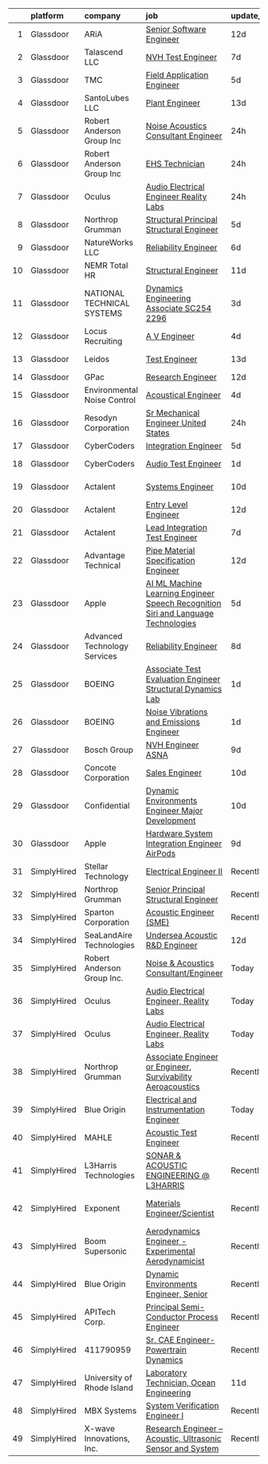 

|    | platform    | company                      | job                                                                                                                                                                                                                                                                                                                                                                                                                                                                                                                                                                                                                                                                                                                                                                                                                                                                                                                                                                                                                                                                                                                                                                                                                                                                                                                                                                                                                                                                                        | update_time   | location                   |
|---:|:------------|:-----------------------------|:-------------------------------------------------------------------------------------------------------------------------------------------------------------------------------------------------------------------------------------------------------------------------------------------------------------------------------------------------------------------------------------------------------------------------------------------------------------------------------------------------------------------------------------------------------------------------------------------------------------------------------------------------------------------------------------------------------------------------------------------------------------------------------------------------------------------------------------------------------------------------------------------------------------------------------------------------------------------------------------------------------------------------------------------------------------------------------------------------------------------------------------------------------------------------------------------------------------------------------------------------------------------------------------------------------------------------------------------------------------------------------------------------------------------------------------------------------------------------------------------|:--------------|:---------------------------|
|  1 | Glassdoor   | ARiA                         | [Senior Software Engineer](https://www.glassdoor.com/partner/jobListing.htm?pos=105&ao=1110586&s=58&guid=00000182ed9aac15878ea76c7f6d26ae&src=GD_JOB_AD&t=SR&vt=w&ea=1&cs=1_0b42d45e&cb=1661843713370&jobListingId=1008076713969&cpc=151E51E148764572&jrtk=3-0-1gbmplb1oirn7801-1gbmplb27gagr800-a2788589c076f59c--6NYlbfkN0ACu_hgM4mYOpGjE6TXudS1eLEYdlotK5aSiNrSIRlNjkkh_z-L-is4x54yXDm2KRsb-mtVs3lKT5u3SJdqLqnwYoxrpCimy5LFfZyt9ttTGVU61pPJmUA1KW-g9Q9gKF2IYCC3xiHVVy9PrVBjM_QDYyjIcjrjj_Ylt-4VwcdsEXVk_3IGctwleoMyUsUDh3vSd134ALBC8rABKFbLhMHdFJ-geJ6Rkw3Ybblc9RRN_HRyh6B936u2jQeI2oNNnGbisx35Ug3LfzJ6vT5ccGXNenpQWgLpsb0ZzpfMUFv_ddpgnyDCMfrND9VFyZsu3_S3jvR4rTWctCVr1RYIXF74bSLB-8kbo7lhtoXFBUHWyu5EDBsxmby_6iNFTWYyiUmIFXmRCHp2ikW5rB1wWuHBTSRgYA18HQOgGHSIpkfhJOgcn5Qg-_cGQG1V0Ub_txfHaXDKl5lTZkYM6H0zWPtmjXKlAg2fA2mp9e-Zpvh6dzegDLlyfboyfrksq7iEIhBYsCqlbv6DwA%3D%3D)                                                                                                                                                                                                                                                                                                                                                                                                                                                                                                                                                                                                            | 12d           | Seattle, WA                |
|  2 | Glassdoor   | Talascend LLC                | [NVH Test Engineer](https://www.glassdoor.com/partner/jobListing.htm?pos=122&ao=1110586&s=58&guid=00000182ed9aac15878ea76c7f6d26ae&src=GD_JOB_AD&t=SR&vt=w&cs=1_95bda344&cb=1661843713373&jobListingId=1008086252918&cpc=BAEB662971763A76&jrtk=3-0-1gbmplb1oirn7801-1gbmplb27gagr800-25c6cc6788ccf4a9--6NYlbfkN0A-3IYaeEhfDCYezwuNiSoEZhCKQ47a3B5wpd5gd9dwuflAjOs3iev0mYUVRxAkCL1LTyHsHnNah0wD69jR1CLf8s0XxDadvNWETWB5Y1rT4kuF7xFsggBU1Jx1AAPg9uTk5avB5C6lUPGulwfWu3MeB53G2MrCdPtbcmTqOFbsRbk82pun0d7MpK0AMSMp2IWIm3h-lj26N0JLHTKLdJky2MBttm0AmDVKcJBzcDpg7Lqdk8c_2hd2SHhun2_eYDIuK73zmuo7f9W6ZtnKzgDivRvjHFrQV3adHmE5ydk78JKsWBhyep863doFY42RQ_GlXvNPmzhkbqC9VDQ6JpPfNRpOETKIHcuRc54Rf0szZL_0BQx4IzzTqjD5bXYyJ-CF-BvVGNGdSPXqyO8IgkMJIt6sZbHyg2cWClfrHnY1VgpyK-OcggcfF-FkWTO73VOY2f4J65MkHHVpTA0QaS2BNxsg88psvmuPhxkOcUu7AnUqtmK0ZSwKpso5s8vWuYp778uaVi53Vj1GFBZuf-K0N6P7P4a4wWTU6zc5YLW6UsiWvSwr44Fm--XhNcPULfTpxaLRndatkJIMGCgivZozDph3zYMvAu0U4_TRjMnbq95W97U5-M6P)                                                                                                                                                                                                                                                                                                                                                                                                                                                                                                                    | 7d            | Auburn Hills, MI           |
|  3 | Glassdoor   | TMC                          | [Field Application Engineer](https://www.glassdoor.com/partner/jobListing.htm?pos=104&ao=1110586&s=58&guid=00000182ed9aac15878ea76c7f6d26ae&src=GD_JOB_AD&t=SR&vt=w&ea=1&cs=1_f842a0c6&cb=1661843713370&jobListingId=1008090968465&cpc=A47415DDCBEBC78E&jrtk=3-0-1gbmplb1oirn7801-1gbmplb27gagr800-324c106daf5c85d4--6NYlbfkN0BSg5mb03c8hiZQs97mlf2CN08O_p8HeBaC0cA3dzaRv_u35Uh30KcB9I8jAn19H-NqvtUZ00OHK7yLE29-DHY-5wJLL0GExnHA512mGlQADINa8zfPCEa3QaIsNHyl1QwnDqAb-RPFPyryzaz76BXXaQZNtg8bLgTbgXFhRDXkjeft-7y60RQ8EBlWo5eYPJ138XjMjrLt5Ls_q65OtJ80zvzJ_IbipvUe4GCgFryWHL7wstHAD42HckFPgecXhxQTviCC_voJMLGZA8bqYF1bIGqo-yYP_ULsRCFTSc4xrENEe0tlH7EYmR160kyGOFN3ivBgjT2DOJCZ9C8MEudG1Y3JKMf47LUkKZwqzD6Q8dS0fcngL0CnQpJNTzj5Kv53FAM1njFAkv6PNH4Kdi-LmOGAvOcBis97qquOQdWTD6xIAHu2fje-1UooZa92SMKKZL2THGoS88fD00pFNSAOC75DZc0dN7ZmuUB7jsOWMkW1ywGqVQRFI2VZyyyRVgy9PNcuX9rQOw%3D%3D)                                                                                                                                                                                                                                                                                                                                                                                                                                                                                                                                                                                                          | 5d            | Peabody, MA                |
|  4 | Glassdoor   | SantoLubes LLC               | [Plant Engineer](https://www.glassdoor.com/partner/jobListing.htm?pos=102&ao=1110586&s=58&guid=00000182ed9aac15878ea76c7f6d26ae&src=GD_JOB_AD&t=SR&vt=w&ea=1&cs=1_4ac2cc9c&cb=1661843713370&jobListingId=1008074411939&cpc=0A5953EA3E9CE03C&jrtk=3-0-1gbmplb1oirn7801-1gbmplb27gagr800-e17395721a3043bd--6NYlbfkN0Dx3r3E47sSe5bB3PIy1uzBZvlB7xy2NhfhZMlxQTsxrB8uLyVvmRNwSvsXt5nAuanwBCjLH0QsCmPBXJHEU0RNKVjrVkgpgcNJ8wjBYTMDwC8r5HaKITeK9MMd14YsEJEI21DS5bTFdnJBppeukTjpmvYUJXjKaLSZgyOJl9OpA_mmAg7pXTG9lA2N5xuWq9trNYW958C0My8dxHlb3_l-uraOrir0N_vyl1s7_uuWs0k1Mk80uHJrXSdTi-WzHMpG4Wm1F-DvJQt7AbNcs38NS1TTB3lJPvjLLCVoxROSzuhFavIft1jrjNJ3SEjmNlC082dO_C0v2JQs3wyL0xtMN1bd7tg9Wp06V0twPBTs7GL5hSqG9WuZ8N5BMAfDmscnnrfbZyPixpDc6UtjtrnTt14XGLZW1WfLFIMgvet2o58i3o_Kw_OjeowY9aU1x1kIBzvoAz7EcONcSLHvZLIbayWGOsx0KoEges6vM-zvRn-6TRr72JIUHXMUihHGIa0%3D)                                                                                                                                                                                                                                                                                                                                                                                                                                                                                                                                                                                                                                    | 13d           | Spartanburg, SC            |
|  5 | Glassdoor   | Robert Anderson Group Inc    | [Noise   Acoustics Consultant Engineer](https://www.glassdoor.com/partner/jobListing.htm?pos=101&ao=1110586&s=58&guid=00000182ed9aac15878ea76c7f6d26ae&src=GD_JOB_AD&t=SR&vt=w&ea=1&cs=1_d207733f&cb=1661843713370&jobListingId=1008101224621&cpc=371FCF793815846A&jrtk=3-0-1gbmplb1oirn7801-1gbmplb27gagr800-ac11c0a6b1039bae--6NYlbfkN0A_PVVaIq5ZBfk2OVsW5d5Ij-TN7VMz6GqZd4dEnJlZLzBz5Z0KE_3MGK20YDRG_5fmy81rMtMIYaA3IRDvBOngCm5i4F-ztfhj-8b7Qu1kXMZ96LWkULv_iHI4ra_8xmNUcjoLds0EPwhqIyni1yQjhmXM7rgMi1bOqsuCNjj70uuRSRbEUiRceg2eXVPBDojZvhya32a9QsYHBnikHrdr4c4XwAV9DjdGoJBq2ZwO5Y3cnt4GFiTqpqbyw7WROIVp3DRLxwXNTOci1kYXJL1V3LrRo40Mayqav7SmFqIhlJAa78p543p_Q9Dn9iLiy1gphsq7uEJHLzrvXaLsBKS5LrX3c3bVWy-mHwUHlEFhghCtq6_Lr9T6D1HZ3pyEUKxVMA139LrUMO01ttCFYMJMUgCB9LXcyWDAujCCvnDErMiG37XXHBqIZszSsvigIsUv7JVTyVwXqHdf2UmFBFyO50XQvOOZGrxQ-n2Dd5AlbmrbWbi6mWhwwbKl07_Qjz7M-wel2HuIXK1X4Jnxvz4D)                                                                                                                                                                                                                                                                                                                                                                                                                                                                                                                                                                                           | 24h           | Dearborn, MI               |
|  6 | Glassdoor   | Robert Anderson Group Inc    | [EHS Technician](https://www.glassdoor.com/partner/jobListing.htm?pos=109&ao=1110586&s=58&guid=00000182ed9aac15878ea76c7f6d26ae&src=GD_JOB_AD&t=SR&vt=w&ea=1&cs=1_a32e8a2d&cb=1661843713371&jobListingId=1008101276213&cpc=8F7BC0C6B9F707AE&jrtk=3-0-1gbmplb1oirn7801-1gbmplb27gagr800-958553081e0bfab2--6NYlbfkN0APToHrk7ILONyRglvlT3LJMO76dZGJsKlG8WQjsY8Cq4y0vpoc5mYwwkM-VQ9aZdW4iBNNb-or-WwhG3LBFdLPc0x2WOPWO_IvjvNhBYex9sAwBZh4lC8OTBQTh9A1TuvHfs3n_sy8NJkFSUt4Ouy0vjunD1JmWe7wloVhqO3VabX794a7m4rDIUMDhRrFpTI0YtUpHgmhVcG31Ozh_-J9FC8YATbsh9EsDktjaS0fse3oDT25hYRELWzZAtw4vwqg5R_Yn5To_pRGQ2XVcoJJ8NYnkJ-CEbEOZUkDDdhc7Ezsife_OXSrKpBqOQpRDbQqYmKTyOsphF2BhPVUMtZw0e-IVOLDLac80EZjizPSdtPAPhfqb6BQSGUEprreM-qHQtolK2Ft92xIvxOPZgtjbW2wSSjKVf33t3oGS6lZ4sTcnV2LxZ5L_kac4wbhXnR1nqJ6AxffQH8xcAAGPW-5wE681cxIKBUg0RhTtaIELG-mP5WpqQSfxBBzEIGzLByr10deWorbXw%3D%3D)                                                                                                                                                                                                                                                                                                                                                                                                                                                                                                                                                                                                                      | 24h           | Detroit, MI                |
|  7 | Glassdoor   | Oculus                       | [Audio Electrical Engineer  Reality Labs](https://www.glassdoor.com/partner/jobListing.htm?pos=108&ao=1110586&s=58&guid=00000182ed9aac15878ea76c7f6d26ae&src=GD_JOB_AD&t=SR&vt=w&cs=1_e02ce964&cb=1661843713370&jobListingId=1008102577963&cpc=A65DF3A704A48F9B&jrtk=3-0-1gbmplb1oirn7801-1gbmplb27gagr800-6a6393cabd7f364a--6NYlbfkN0DYl4UJW4r1Vl7FEn6T9F-rD9lpC-0oMJVSiWjK_MGUd8e8cHXcpv6KPyjLHZEfqkWRCwULr6X75nZxBFzAiN4vrWrRxafunDqh1PY5xtMTO1aAWIRJHFiSpUxhhOdUO_LmPDjhUugXQmJ46FLJmJtCJAOCsNoc8Dyk9Fzm3Rt_31iajXXpK32rSUN9iFUQlABkWpA7QCbudHB448pdGmGWpSBK72drTegsrPNiDeClcWlNd4cVltGeJH8JajI4Q0ZUXdg1oid2uguz1xqHzVrzCXMXxWEzsJTo4au6HJ-ObAOZEBn_26CHEkYwOAY7QfG9geDad5jff87QU0l6_AE6lfHRJ_nF6EqOZDx52Z76nzP9WTXuVc3jLJCYjhL4IAPQVw1Jc7bQA-x20Dn9u5l5cvz5IDjHqbUeGW5ksS_ZfHu15Hq5D-SnoCArre-ZeL-B0r7FIXiadWtyZTHsGfAZnsssXK_Vu5KhBx3J-xMEYikUiK0RboJUhe737orwTj54TgRQ58ASsGkGa6kIEObn0xMPBKUiGMv6jJnWVVRHdT5wAUOQVfGdA8o_J1yqf3rDTuf0VptRzaSUoZVvPaWaxbAZyif6fdh0xGvkNpPtOBJqCBwhrQJsFSzTc1UscEFQKVZ6DHYMv-nL6UYXcNCPZY4HvHK_cwUBMFs6-X1aWDCSSOKjaGvYz7botqPqOwm7LsoIQ351diL-Cvtmec4THBHB47DtB4SsbD7_9bRPmLMzFM6YQe4ebExyA5HcZkLRVnNxXGQw7SaLPAUVLe9HWk-lAZ7QshKOODm_tHyLC9jLNGgFBBT0Pm9CH5rJ-5s2905KVkrj2rn7Uh_WB8w14_7kkOV2JvsCjhsyfYY3ZUNdXRr7RCrKIK4Tc8uxu0jquEndo5mIkItB6tz58DnSgmUjeNgVGXl9NWVsVIUNs0GXNGhby3aktrPbdOc759Zb3Fj9mswvKIty4sUvdxgnP9W0eV2JxjUGy0pq406yd_yXZkMfzFFRuAyf4v3y-PRU5p014HioWh3BbX5mkQjCZujaIRYKxwe2wllEdWBPb2sncIHcmiJA8pzcIvLZOvY%3D)                | 24h           | Remote                     |
|  8 | Glassdoor   | Northrop Grumman             | [Structural Principal Structural Engineer](https://www.glassdoor.com/partner/jobListing.htm?pos=116&ao=1110586&s=58&guid=00000182ed9aac15878ea76c7f6d26ae&src=GD_JOB_AD&t=SR&vt=w&cs=1_203cec1e&cb=1661843713372&jobListingId=1008091787491&cpc=3164FDD6030E246B&jrtk=3-0-1gbmplb1oirn7801-1gbmplb27gagr800-669577b6557f8245--6NYlbfkN0DPf8Tf_oakpB62WadId2dzQiWExtALTi0lpCM--zHBL1trAzPQuAwgyDf_-NiZch2iGKCoKzC6-X0YA67zWO1Mewrs_UkZhcHYtCxZD_GR6fYv60TrJHX71J8QvIua9uH5AAmjj6jvaSO5YLwwRbLynjA7VHQtsqkV_fcsZY8zcYUantzMLIRx0VdNMy3bSyT5KQ6dUBmB2v8ejZwffOhV89WFSOlC818Qnxq4S3cCyBcz8XhYTDAsrk6SRvN8_lBqsF9qmkN3x285w_EgvQVJV-1W8TM5erVnl17N7NBt2fGv_XQoEHhXIikwQ4KByeLbSggSL2p4T-aaC8hRrgUOsSKp2--SzeAOtZZktNg0wPtEdf3cuc5nMx__xF9GpdQdU-YkPydu5I71gEo_0Rk6iucLR0J3ZTXguUZSSlXlLE7HbpxDPLodSgp8HDONpWmoT2H9l57oB37qNa-9kfNXDPOhE8KthYl8yArQydvxr3Wy1nJTJLP4oKPg5yZhj6mX_OYO_83lEbcmQTFRbkzMsut3zU93zNcRwLF_WD-dRrWAMsBmZo20TU0pX--gLmrIYsr1nYjZoPTybBNlC_soDMVbJYM5dISWkKYz-k9MnU5goDmU3iwLZVpOGps-CMltxNQGu5q8GfaNidDhJyw9DD1SMdLY48ROw7L7G53idqTk2gGLCeWtlZMT9-cVBaRFoNaXxfp6u1QzYGnB9S7lzCMmmrq6IbeXt_3y8DZJE_TwTs5gis2586z0DcA2R4Xn3t9jHl5UtAOlel_RiF-MM514ruxDOhFw550RXx7WeNue5wI_ae0I2hzqsYHDkfpwic8HdlNyyWled9g-HPCnH_VJ-7iJD4lY8z2oZ22l0JOD8RHIOOOqQTKwB8VdMIk%3D)                                                                                                                                                                                                               | 5d            | Ocean Springs, MS          |
|  9 | Glassdoor   | NatureWorks LLC              | [Reliability Engineer](https://www.glassdoor.com/partner/jobListing.htm?pos=103&ao=1110586&s=58&guid=00000182ed9aac15878ea76c7f6d26ae&src=GD_JOB_AD&t=SR&vt=w&ea=1&cs=1_a76ce7dd&cb=1661843713370&jobListingId=1008088736794&cpc=20E7AD904CED32E8&jrtk=3-0-1gbmplb1oirn7801-1gbmplb27gagr800-298a3e7f671df2f4--6NYlbfkN0A953Z9EfJZc5Z9y7Wb0NkuJO-5BBnqXCJSieP3bN3oT-VJf1oG0BiH6MqVTZPKI7TBiWKthoBckIHfiAtPzVUfsEWDLZpSaXO_BIRUkpS_em0mcNuHFECtOp-wuAaa7HjJLeneXoP5qZPQ0J130dA7i5e6qPN0T-D_2VnCjkIj3laK8pOxAzkFVTwbqKGFBS3glAS6FsuUcaf-24oXwDB14I5kn8IHlNPjLzRLkzozTSsdITX9-cNvCdABPvY_53n27VkkDJ2OINzFlfNzeBL_Vure3330EqNJ93kvvUlGIgqji0LZv1_6ukDMWqjVUABu7iHqHnJkv4SpQ6afyv1vJNrSHdXAfUWn81KX0vIzrBjAp5ewATua_ol_zjuiKQz_eTQ7oYJFuRX5EHtzMW_gSRPtEhED7IoaWGc2TeubpI5GGxjkeTcxgAZ6cAsTsMmMD2nPsYQcZo_vfNDam_ujEvV7zqLiy7xar6uF5Rt5dDjqXtB6TbgbYi6QJz8cXlr1NE8btRs2jQ%3D%3D)                                                                                                                                                                                                                                                                                                                                                                                                                                                                                                                                                                                                                | 6d            | Blair, NE                  |
| 10 | Glassdoor   | NEMR Total HR                | [Structural Engineer](https://www.glassdoor.com/partner/jobListing.htm?pos=123&ao=1110586&s=58&guid=00000182ed9aac15878ea76c7f6d26ae&src=GD_JOB_AD&t=SR&vt=w&ea=1&cs=1_464c7546&cb=1661843713373&jobListingId=1008078789245&cpc=44CD5376B8534B8F&jrtk=3-0-1gbmplb1oirn7801-1gbmplb27gagr800-fae9f28f76e79daf--6NYlbfkN0C-s0Md1pYn8sd6gn1PKW4zB_vLN-pY-uhznifxz0fEZeUG3Kv9a2dq5mXwQb3ySsArqfYwvFEN8fwqNIJRhB4QpaxsbFbImcA9YlVAgD0UZ465QR8N7KjrKy1haqghv0czYIzuXZjrD3ftYO7Maq7rS3_VIBFakolNDxoK0rFsk0MkYeU0PO0wPy9lOWeDcvUY9ULl5wpg188rG2Hva7iBZBSYW4zbRoqIKXWJNt7Rp4EJL5HdWd2zl6AvDo7yKTg_cShMZnTYT1dtSE9kHQrgr53I23zghdsXLamd8ndW_I8lpanIV4FtSQmQvK8ki3nT_iawsrLly2DmJ2DMCtz3ZJvP4UTOZg4g-LvjRDTtBQ1swTVmFxS_lETAFSPmnxACxBxJ4gHzRh0OX0RYaNzFOwtEBghaWNNG2MO5I0Fpzl2fcEdiCj43puXAJX2pm5eIBBlxgkmPoSChSnhSssMiKaBtGaC29rWQu-tuUC3BI1vOWFbm5915XBjjnA2Ygzo%3D)                                                                                                                                                                                                                                                                                                                                                                                                                                                                                                                                                                                                                               | 11d           | Princeton, NJ              |
| 11 | Glassdoor   | NATIONAL TECHNICAL SYSTEMS   | [Dynamics Engineering Associate  SC254 2296 ](https://www.glassdoor.com/partner/jobListing.htm?pos=111&ao=1110586&s=58&guid=00000182ed9aac15878ea76c7f6d26ae&src=GD_JOB_AD&t=SR&vt=w&ea=1&cs=1_2aa22866&cb=1661843713371&jobListingId=1008097669938&cpc=4050D81B60456B41&jrtk=3-0-1gbmplb1oirn7801-1gbmplb27gagr800-ce7b454ad5579a6c--6NYlbfkN0Cv8W4y9tS43_6GSd8hjANyuW1bfdFsC4WOnIer-eaR_Iwhe88eQmRryOdOQ1XDpTQQ-DKrbxDwGrBY6FDCXDyGpyeI5aaimYi3nfVrO4I7WaN6C8AcSPv98ul_0D-DfF2EvuwMzt-YOUhd8bEQjhWOf9OuAmRmkWPSXhX8aPdOi6hXGRDMVez_yvr8J6kqaRj3CvcLaGYCESgHEEgukBDBzaQbqjwz-wqa8DcfDuAmNavOKkcgoBCIVp53ZnR-YRcUqsJO2a7wo2i8vDKhpikn6CZSnG_R_xbn46BsRPH3JeZQAz_MBLjP0oPIwwGWXRIZSCFd5bpdovpmDAcTyJBETifSi8KDlj05D-yk1xe5HhRy8iq0R-T8iZwDP1K-WmRpHxeMVEiD1z2HG4tvxoU-5fJK2GsmU5hIK1GIGqvUoQm9fBfm9o1kW_--yjyXuT5h3VF9wqy3yCg3ffJZzSkylb1jpWF5AWl20dBJtwYbe6ze0qBaLnhmbae4q98-lt5EL3-lPll1hT9goBpTLyRuFSvEEv6VD-2IJ3lz3Q1h_J0W-dq4bQieOeenmURnSucTG1HENWfOsBy-12LwjYxLYX35JMCMj6o%3D)                                                                                                                                                                                                                                                                                                                                                                                                                                                                                                       | 3d            | Santa Clarita, CA          |
| 12 | Glassdoor   | Locus Recruiting             | [A V Engineer](https://www.glassdoor.com/partner/jobListing.htm?pos=106&ao=1110586&s=58&guid=00000182ed9aac15878ea76c7f6d26ae&src=GD_JOB_AD&t=SR&vt=w&ea=1&cs=1_3615fdf1&cb=1661843713371&jobListingId=1008093955917&cpc=71532419B2302243&jrtk=3-0-1gbmplb1oirn7801-1gbmplb27gagr800-ff4ecfd93e5a14ea--6NYlbfkN0CgImhk5fJGw6dJci_vsCP1QG2C4QL_KrKL3l_9WzjIuWgMVKsJbh9UUP2umljik0HMuB9YoHZRaI8v_OQZdTLmh1--6jmxHoWGi3LG8Y4dUcNJgnuYUGjZNLOZZ2oS-5hGw_KADJlZy9l47NswAXmstLYybxP5uT2yrdPYnGDyOhfQ86cqzoAGuXK-NQCqAK5pOUh00PaK8GrX2jUdY5TA3vbvZxxXaoAaL6B-xrjPVuD3JebN6unIzOlpo-ugUBTpn-SaGuDFYHlmHZAToe3QPJH8cPWMFHFLmnhcZLhMa32Dfz_s5FFNI5b9utMvVgiSNwIX6HdP8Se_wbnu74HOdw9B04th9_D3UMrwo6xYKE0hdPIsgC0OkXDYywasdPmVNCT-XfRDwECZpq6j6XoQi_3BjimtXU9C2UDD2S-fmpi5Rmj0P2_210fYYuuWBaHOJLockRGdOskdfWm2IydHhAMwdJP5JKx-tBXTTWm4NlHTBtU5e7MCOK42GrcLtZk%3D)                                                                                                                                                                                                                                                                                                                                                                                                                                                                                                                                                                                                                                      | 4d            | Saint Louis, MO            |
| 13 | Glassdoor   | Leidos                       | [Test Engineer](https://www.glassdoor.com/partner/jobListing.htm?pos=119&ao=1110586&s=58&guid=00000182ed9aac15878ea76c7f6d26ae&src=GD_JOB_AD&t=SR&vt=w&cs=1_140f2c95&cb=1661843713373&jobListingId=1008075064294&cpc=9C2286EA3771AAF6&jrtk=3-0-1gbmplb1oirn7801-1gbmplb27gagr800-defa6162e5392189--6NYlbfkN0CZUO70VSdYKA8PR3jfrSh5ljhqJhfDt0PzQCMubt8cRihWbmqO_-Ccw6DGinMZCyIEpf0Af9XKtrc8bwNYSfOQDD7A5McWUaVZTvTkmcYZbZldozp9mt97pWHg_j0KwJYho9hCM9ZfIz2k41lgq3wQiZbQF48LazWkO1tXhWQdjxMr1-Q6-f7Inkts2ZYqXOkylCzq6Mk5ZdlnCr8FTHR9lM99HYW1UzlpmunTX24jCJC5wyalYsG-zqY1SgrUDiywjsLnaf90eY5yK9QiqooIu-8LjZ0EJZdIrIpBLQNVwbH4px9fn3kBWUthF1sUFL-nOr1qRzN6upmnQFZFforIkhQbYKlnO9ltrskKAKbLV9GYFWTIPVbiNo7AZmwiHbvxGi0M8tOHlIti2dm89eO7zdrEHOCVGXWhIzBcEuXZC-7jzPvJDx_FK6DhqYUHsJtBZNTpqMrFR-aX4wI83jUEsqCi7SuYcrsEZqCcc5WNI1kydM30GTBAi7DC9KzKxdLyUn3mLp9uCVZPmHJoWuk1rD7eWD11B3sMvlIjrk4ibKQPCYT807zAIt6u2Z7nOmeyD87CUVdQ4Ahzd2P_8V4QBrxPn6xBhippiSnbE9Bwlg%3D%3D)                                                                                                                                                                                                                                                                                                                                                                                                                                                                                                                            | 13d           | Lynnwood, WA               |
| 14 | Glassdoor   | GPac                         | [Research Engineer](https://www.glassdoor.com/partner/jobListing.htm?pos=128&ao=1110586&s=58&guid=00000182ed9aac15878ea76c7f6d26ae&src=GD_JOB_AD&t=SR&vt=w&ea=1&cs=1_5bf7000c&cb=1661843713374&jobListingId=1008076331547&cpc=334ABAF5D42DC775&jrtk=3-0-1gbmplb1oirn7801-1gbmplb27gagr800-8a6935da43b5f03e--6NYlbfkN0CSGORWT4aO2sAliZ6jmV_qQD6A5zEpYJIEC_P5-c8k2JSegNDc0Hky6SHAPcMeSc1uI-p4JGKyGDtDHY583NmlHKRxyXvsrFv8AII5WdwkfxNWQP7JHZZhSCFMwCdyvzmnhlAGXnPwGRicpydp9aLnVy3A-EmKJoLteq8M4RONEeTRPuQWpqy_GCPEp8KMN8EIhFc7ymNA4F7kMh5oEiFEqCIyO_H7yFStElbQdlYEpvPQlCn3-xppgiIlNagKk2nCJqWTnX7d_LcvnYi8yeA0uJO8WBKw0o3SeCGOxcSU6MakunAb2AvsAh31yFrdoYdgZD8aIP2BFuZShRwfpmL65cEByFy-tqEfuhdJteT-eniOwFvqajWarXfnwwpwRU7r7nr0ySc9SK4TlLARe3qk5cYK-_iETfumuz1pzRQOpFBUYo0I109pdNMAPwu1CcWG-jeSJT1TBkg_9lzrZ61P7DiaA6qOUMraJAxh7CAwcg%3D%3D)                                                                                                                                                                                                                                                                                                                                                                                                                                                                                                                                                                                                                                                   | 12d           | Nokomis, FL                |
| 15 | Glassdoor   | Environmental Noise Control  | [Acoustical Engineer](https://www.glassdoor.com/partner/jobListing.htm?pos=107&ao=1110586&s=58&guid=00000182ed9aac15878ea76c7f6d26ae&src=GD_JOB_AD&t=SR&vt=w&ea=1&cs=1_6929a325&cb=1661843713371&jobListingId=1008094649787&cpc=FF950A86FEA5DF54&jrtk=3-0-1gbmplb1oirn7801-1gbmplb27gagr800-2bb3a340fea63ec9--6NYlbfkN0A1Hx1H8Z_ZGf51L8iwGP-htVtHzPykBAmnYM3BEYS-Bs4Il22h6IkxsHaRKZy6F6_CvuZOEqGXiAjlv1MbZc44juw63KDQrEJfcgumNQSfAGeaUlAvDoZV1jg8F7mx3av4WmzvZ2YqceIwAkhMqhQCc8I_zfx_3e7PsXE86Kiy01iksOjKy83K93pxoyauVRZklWHPHXcdnbVaKIO09tKSJRQjMlwg2Ctb0TnDOzfQVSI4qcKS-tKm-CpfU3_HI9yKw2y6LNtZHnGMfsLFqFBXxV6GyafBcDs5mbOYADKTHQWkmsc-X24npjkYBapcIBLsUdnlXZqtIOOSAnFA0gj7Y38ZnEaEcR35Q8uELZDEzJOg94958dzno_nu5ANQ4SZAsYfcjz9DG1iXDHvgWuD7TFrjABuvhVLLn1Cv4Y3qr90Vmg1R8LenGCWL1oulj0q3Eo3uP-wgH_fX8G7IjJBfkV_YnVIw2dH8za8Vx1cUuqDDWiFcOvGZ-wx1Btb3hX2MZ1pM4LbxVw%3D%3D)                                                                                                                                                                                                                                                                                                                                                                                                                                                                                                                                                                                                                 | 4d            | Hawthorne, CA              |
| 16 | Glassdoor   | Resodyn Corporation          | [Sr  Mechanical Engineer   United States](https://www.glassdoor.com/partner/jobListing.htm?pos=114&ao=1110586&s=58&guid=00000182ed9aac15878ea76c7f6d26ae&src=GD_JOB_AD&t=SR&vt=w&ea=1&cs=1_4c25c774&cb=1661843713372&jobListingId=1008101226760&cpc=BA15C3E50D27FFE8&jrtk=3-0-1gbmplb1oirn7801-1gbmplb27gagr800-f24e2dd38f53d205--6NYlbfkN0C0w0Hs4K-FXB-op-AEaD4F38yU7_A8mJekhK3sBcHv19x1g-auITzSDcUJLHVDYv4uP6gWU9m7krm0sxQ4nnerwbDcAJwiegBuhRyee-bmNHx3an6BcoBr-tBqfZmz3c6rO8EW4txUPsditB_FfMhvEnK872W_dblQJ8TAk409ZtZIDgPTqhrzLLQuMYCI9KExii3rCFkPWCbFbzJWxJNFKfYFSVRwN9P1WXeBihcxg4BCH7_dE-iheRO3qaoZsUMftj-iKppl3eGmyYqdlhy51FuG4D-8tHO_HnuIBPtaZ4WmvBqHZH-exGw-_b2FEIQzOX6nsyaw5E2aBWCF_eBMLCIGcMXb7DCUuN9-P4hOfGt2SBnvtlnHrKFx5fKdPU6rXk1w68BUHps__T10cj0H_M-XtdQVdsqR4PbBtE4gkoycy3CcDqj68k_KSqcZoN-gHBgu5tvluOyAeX3O20jsrVgAzVlz60k6FNJnzj-hHWRo9UXdA-hCah6FiYv-FmwhvlRKXhWYyw%3D%3D)                                                                                                                                                                                                                                                                                                                                                                                                                                                                                                                                                                                             | 24h           | Butte, MT                  |
| 17 | Glassdoor   | CyberCoders                  | [Integration Engineer](https://www.glassdoor.com/partner/jobListing.htm?pos=129&ao=1110586&s=58&guid=00000182ed9aac15878ea76c7f6d26ae&src=GD_JOB_AD&t=SR&vt=w&ea=1&cs=1_da649179&cb=1661843713374&jobListingId=1008091616398&cpc=AC285F3A3ECA6BB0&jrtk=3-0-1gbmplb1oirn7801-1gbmplb27gagr800-d18187a49526d3ad--6NYlbfkN0CpFJQzrgRR8WqXWK1qKKEqALWJw739KlKqr2H-MSI4eoBlI4EFrmor2FYZMP3muM3q0nSV2L9yMgpda4qKudpJyPBAgRwIZUUE7JJhQPO0dZszPSxGi8syzJMWODLmXmv9j-ZzSrFf75whKiVx3m4nhK2PsF1VLHiIcJzh3NaXC5sMBxpSHUGUIBlVdcsvP3AngHe8t52rieAQnqjZ9bhYAWx6KszlfE_8sSJWyFNv0KTOAZGOj7QAZHQ7PNZGNB5C9XdVoxcKx7sfgKKRa9A6gOqmnU-i0ZJz9z3JCyJTLGFcvFFMDECpRWcjfJeDsy1NlhsdohTtYlR9-TsLgSYKyDJCARKpsIQTWS7WSIziSz2rps5VFhrz6lM1ZntvZR5ceAQVg1U_OjoHSczcGv5BZDeN31r7AMD4uGOQxr6IoFxUGVLMkZmZL1zqOlrph6VIFi50VxETX1nYlmK5-wdYTyuBd2JOUWzcOb_GC15t27gsJEsoV7Bn3nTZwxgIrAov6ae9ou8GyMs_MB8gPvpxpTSkE8p887VoMXP6-N38zP0oRnjDsFguBCKSeHQilT_rm7F6KeSqvFJdOoq2yMLQX8oCva45M9Xe_f1SY0EDDEp4IYtOxR7KowbnTVzm4EoEnvZ6GKGrI88nQyVTX-k5fNSIl1AOtl_CqN4Jy44dJWNclcMbMj5lXpZc3oDqwV8EhqmzVpCX2LnaB5dsSVDy0LMzbN9UExofHjPWsQ2hsXcEaepJIGYC8PfvDevh5g5gxDPZxGPI-IGmA5-iTGldwSNdKhholrKz-vHdgFKvKv2s6PvfvGiX1DrNJO-sou1v0ijDa-xuzJjV4FPcZxHXOdXl3KK9gb90oxDctRsUOaY7aG9Ho0CqXRDYGUEdLAtsgz7s5HCIZj1JDTVXVkLG5EaH8jhk8P8DDXmhwPGocZ1h4zm6wJ-ipJdsJsq46OzW7ZfGkzwJ7HxkhoUJLUUJ53i6Hb3cbtc%3D)                                                                                                                              | 5d            | Torrance, CA               |
| 18 | Glassdoor   | CyberCoders                  | [Audio Test Engineer](https://www.glassdoor.com/partner/jobListing.htm?pos=124&ao=1110586&s=58&guid=00000182ed9aac15878ea76c7f6d26ae&src=GD_JOB_AD&t=SR&vt=w&ea=1&cs=1_9130224a&cb=1661843713374&jobListingId=1008099568982&cpc=AC285F3A3ECA6BB0&jrtk=3-0-1gbmplb1oirn7801-1gbmplb27gagr800-3f52a96ceecadade--6NYlbfkN0CpFJQzrgRR8WqXWK1qKKEqALWJw739KlKqr2H-MSI4eoBlI4EFrmor2FYZMP3muM3GyUliC7ZWoBe19Rk-KCH-cLJt2BzieXOozgA0aXvUUzdTsaRIwJ9PP01LQu5477QuC4firGnWNN5-izBNisLEnYQOxmea89J8Nh6mnszFf0spr64PA0WdPx1fJ-DlHuBvgvIH-o3FwFqzHRq8tfI2ub_yByrB56DMdGF6RhOBsOhwtAsi_u59ahrIe_jSUnTaGitbp15N4xT0OyBBeBnqjb9e2xtZunexgRb48xW6qBXTuytOoe8thjuuc1PvbtopaHLytPFrerK8o9Q1XUFEm3OCiEC9HJQAYptmmZ1AN_wIkpAuI0i03w3rEfLswE8G4XdIDAOv7ibS6D9PaEY2_fCDV_K9x4j-JKG0JnSzBriYQHt0G2W5Elgu7rO2oId78KIHbDtw_pQbw0gpKyO1esN2ZrkS5-O9lBaRA8inXWJhsMXcAymyJhgk02Ln2UCmNmO4ZquwvS2sS2izKgb7djNpCt9M8PvuhNUoDvRDbv5hi9ZalduM79mXuY9kqsABMdKJXyQjHjiuWfMMzo82yF9sJiT_RvJE_bVETeGCQEjPXMZ2mnQ3tPDPjHsPPIMX58FX1TZ0P9jIWIi6CFXvyc00LZOqOO_9WzSyg7vhRC1Elx76pJnZzdJWvxTKu4gy--EvU2FmqB-IeazpHXzxLcW64mUHSemoZiguUD28mlS1lhIquTbH-KMYRxgaLtVFC8TCMcNJemq8ieBThhn-Y14--TQXfSv_LfN-dBu6Kz9x1NcULz5mBF50noJjTHIkIzRrY46n8c15HldmqfvgH8taSMe0ancpZ5ICW4u6FTKCWT0CB20ekKP9TtRVpIEsmnYcu_aBkroxHb5RLKcHyNXyUHOGZXWdY-MUOTnN78hEP3CWNcYLNwEdVlr5j0Ihn1IGiKE5eghfxDNfnT15xnWzQOQUIkA%3D)                                                                                                                               | 1d            | Redmond, WA                |
| 19 | Glassdoor   | Actalent                     | [Systems Engineer](https://www.glassdoor.com/partner/jobListing.htm?pos=130&ao=1110586&s=58&guid=00000182ed9aac15878ea76c7f6d26ae&src=GD_JOB_AD&t=SR&vt=w&ea=1&cs=1_95575fc0&cb=1661843713374&jobListingId=1008081625256&cpc=334ABAF5D42DC775&jrtk=3-0-1gbmplb1oirn7801-1gbmplb27gagr800-eb5fc3e5fa73dec3--6NYlbfkN0ChYVx_I3yfZ_JDY3EFoivtqvi_stwnZ_kRt8Dowt_l_d1ydueao4NE-oUleRJ4yhjCrTNrnhpA1723ScKRDpRE1n0lV517MAuDm13_KfRUVCvtQItZxA6LE1Jn-hMF2PzuvuQPoChg2FMt2ty_tcyOZZqDrLEv6DVzbvLpvC0x3pBg0Jy9n9lr8wJ83A6RHIWn5GlipRf6kzKDw69gvlY52I74DIsM9RbGYL22rmTR89VoAR2F1iQ1hX72Z9bLVZYo0275QRGY5DVcq3mX0xxh72dhZEiEM7T3KxrdoKNcNLIFHbuOtHFZ7S7FHuKG95kr3dZxA6NC8JmVxwnnfrgKIafMWxq9EP6r53YXVtZSI_8Aaw2rhkHchDKpW2iQseTk4FLUWUcfti94kW19oZSaGdKr7ZIq57LboH4ilfB5HDKp417-XixyvwID9C-XqPfplmFwugf1YXylF2QSSQKPmOMGvIXQ4-pANtBXS6LT32VuiY-JFst9Oeh8TrC7SA-19aGmJuxq3SKBgDl5PAESSdz_I5qLuK31-4xk7cAR0vaxSTFGqUzbc-qohL-0ahKE8H45fdFHNWr2_Zq1FENEGiO4Szhxy1HuiOFMVpV9jprYXZzz0j2k0v9ApOAwz4GeGdQYQMn3sqf-yamN3vCfdf6xM-7-3s3lBWJkoLuW0P_ASHZEfCz2szHRH_aGollzO80SblqoG-ffuQdqEefKTo7v9zN8soN3pGcYrG1Q6h3iH_pOUqm3GjI7h7ww32AHofn30jUmM1frcvQ9yTHTVdJZhLogOmhc_3MjH94nZtwpTTNspnJahM78pQadW5h7iZBImazOrMxFOFyvj1iPfAr4-NCZBDxvBHRpa0CW8sSuep0gELuf51i43ueAZlvx14vVejnYqaU1dLnl6TKSZZL114-7UWLKWnn-7ibj4T0MrRxeAJBl8jO8gcpwNo_um96CtFTDSz8R9UOgQ8vWMnaG3t8A8U8%3D)                                                                                                                                  | 10d           | Eden Prairie, MN           |
| 20 | Glassdoor   | Actalent                     | [Entry Level Engineer](https://www.glassdoor.com/partner/jobListing.htm?pos=127&ao=1110586&s=58&guid=00000182ed9aac15878ea76c7f6d26ae&src=GD_JOB_AD&t=SR&vt=w&ea=1&cs=1_0de9ff8d&cb=1661843713374&jobListingId=1008077072912&cpc=654405A9B1E0A9F5&jrtk=3-0-1gbmplb1oirn7801-1gbmplb27gagr800-80860973a67802ea--6NYlbfkN0ChYVx_I3yfZ_JDY3EFoivtqvi_stwnZ_kRt8Dowt_l_d1ydueao4NE-oUleRJ4yhhmumybdE2Kouaj4ijvM67OjwBFpaTVdis5duIe_hhHyHeLRgfXvHT8CVNthjxvGwO0GKWio-ZGLNpXiryZOuQM3mtx5h2EK4tOWlkknpGH49bKKyYWBVoMsqMGfDx3vr7ELP_OBLa6A1D2eTN1xUF8fRINrNyitv6iN7OttQMG0vIAkV0Xk4uXBgqvpBJylE5fOBOg1yG5jG-kfn6xJQTpl88hZ1ThiXTm8laZXOZ_11frcaGfCDVtp-OFq8aJ7W7KDnUIh7grNDNqWc1AQ6L7JtCQzyDJerxq8veRTEQtBjoHMH6ZsfvpTCJ_Xvm1eoXBSTEOIIXNC0bKVQRwtI5cZIDAwe3o8qBsV4Ln9y1WtK3_w8OwfSLdl1BHrwpe3ZtWURvE5SP_r3-RnV9VBYCyAOSNaFHdLJPgsaiJBDgYvF2x2cyeYG_nze0IwEvsq8k--34sqoEll_7W9BD8UGc6lPlH5vKlS7sKaHltMQtfzITzhElZ0CFbnkdofP_96I6JdiLuCsqhvpy3Z-Y8Dn4QkNTR-oNfL0W9EAU1nt0rk09tSXskjkO7TIZtFhfVjBgp3FUSRLHKpBXi-Ldo99xS_i1IO75RP3QlwrusATMQLl9lf62R8jw3Q4skbMSeMgWGY9wQehKWib_7-pCvmXx7FaFe46UbVGi_pRiynkvaANsdW8ViR63K-f9OOzPOFGqbs5LWD4RRaRgqT6Qa1uo43d1fzYz9NbOvyH7xrFFU_VJKsVNl3vgP7bqvivwjfNIhCvyxCiKYAYQij-gBuuT1d1QGLWfVV-GZSuor5nTCEAEsCvdc6qrVEqSPV3MAlI4MrcN23K9X2VUNnxmlT1brQdV7UBNbPpYi3r_7UFwiJ_ndQnXGkx5rL46205G-v2ggJiAEmNEVHTredjygDZs_)                                                                                                                                            | 12d           | Chester, PA                |
| 21 | Glassdoor   | Actalent                     | [Lead Integration   Test Engineer](https://www.glassdoor.com/partner/jobListing.htm?pos=125&ao=1110586&s=58&guid=00000182ed9aac15878ea76c7f6d26ae&src=GD_JOB_AD&t=SR&vt=w&ea=1&cs=1_21b365ee&cb=1661843713374&jobListingId=1008086332440&cpc=451933188B21919D&jrtk=3-0-1gbmplb1oirn7801-1gbmplb27gagr800-6ea62997bd986a32--6NYlbfkN0ChYVx_I3yfZ_JDY3EFoivtqvi_stwnZ_kRt8Dowt_l_d1ydueao4NE-oUleRJ4yhhR5OFf30khk1NOOnisAUtZXtj-J4fvwF9skt-N7jk56UnNAqnCp80RtfL_l9oiHrELHDhrOW9TuoD8J63px8dcB3cxOqvTcCf-vaBKFr_bTgpZG-ejr48Wu_EC1yNZjDajSVWp6chwzhT1J8IqEEMeQK4vBfbfGzQVJ7CxMmBmcUsBB8VlbZgj6aZB2knsgl3ebfaTepEdfuM0rnv33S7knDBo1yYZRkx4GzOg7MEjqczqbLnf3HqZIpidGKdDQYaXnjqcjVzldSDW6o9pKbJCNADcFIgng50ESi0HdR6sLkMuM8XvdQC-5W7jk6MX94PTw8_k8kPB2v-ullDvDuc1DLnTNBGKthj9k4Pojg-oCf5ku4JB2NW1BLhSkMzFIfl0ru2PEzILo9pRB_DBCYim4PNm-pJGJ_3yGRilbQvAS9qJk8lKwOPjWjTeB-JAOv5ocbJxsLCTZoUbBagG7KCv7_8Y55JHxWSYae0fZsAR1wgWh6yRKLa4_AdOzLg9eeUoFqI2f-ZH6v1MCr0Qv4xXehlB-a0RqEOFgEunkLYBXCUA40Q952abjXPOrU1SwWzGcqnyTqlHsPWAoHsuUpt7gHomvnE-IVGUDmVUOnCdgcwLbeR_iI-95hjOHLipIJWHETgN-L_IAfkJ3i_emsyIyLEMuRDuJs5222e_yaUMAUPY3mpv1YjIPQQkDeVIkALStsBhQlPhwKk534nmp8iV4V4b1-O065h8Om_7FeVcAaoDuWQwiXdryh3P5tOosT7_CbJKDZBS8QNIY-Yoh9-CsHIAh1fB_A81ux_RrpGwdXnBguMtnxmeLRD6lCeaqrDFA1ZBy-HK3r_KM3CsZrrT4SEGLmyaZqwLVPRotVFbMTYOI1f0WF3XeXZutJ3srX9qluZ8eAmv2oZsWKTPBhHKhyocmzr9Fps%3D)                                                                                                                  | 7d            | Washington, DC             |
| 22 | Glassdoor   | Advantage Technical          | [Pipe Material Specification Engineer](https://www.glassdoor.com/partner/jobListing.htm?pos=126&ao=1110586&s=58&guid=00000182ed9aac15878ea76c7f6d26ae&src=GD_JOB_AD&t=SR&vt=w&ea=1&cs=1_dea209cb&cb=1661843713374&jobListingId=1008077741008&cpc=9DC6E4D8324653EE&jrtk=3-0-1gbmplb1oirn7801-1gbmplb27gagr800-c320e72c0ffc31eb--6NYlbfkN0CQRQ3eiV4YWjrRS1ho7HVQ9JO8v6Fb3eU0yDOJbdOiEguntuRlpE4-KHbcsleRd0tl0BQcp8yWd7PoI8l1xko7Vr5PKS52Ibi0Lby_NqcPBTaQUEXclb_XvvSXTdriqydV38gW4S8YbqhDWL22ShxkDmA5OJ8ITkl26TweqBiJSGesePSGC81C-R3lZWAordhmbAUfjlV4m1BePC90_GZtgdpErAnu96MzfcyMY9PiJIa54UJBZ7D1eM1qf5zj32IjQL-YnNRtRAbjsDiM_ADM3Nej_8WgSDn2tJa1sgpkBgoADJKyUgFD6KZ_2WEDtEeVcsW0FM0FJ2zegu8-xEASEnhmqyZ0FA2MDRi0IggEW9VaT2LaYqVigfDzd0wljWSyqiHn0zCe4y4hx7SFBr9RfYEqbbA11iHMXhvQ030q-x1VXao-DsjXLP-twhTOPzdyDJfiojbEnDsDfzoviNlmClmn3r79zmgmF5EWl9a2Qakr9Vllmj1JJvaThVJ5_16ACyJ3YqZa3D37C-KeXQLRb1KXtPdgRQtvzc4gNtZD7COE4cGbcYX_b8kYJsHCLi4%3D)                                                                                                                                                                                                                                                                                                                                                                                                                                                                                                                                              | 12d           | Houston, TX                |
| 23 | Glassdoor   | Apple                        | [AI ML   Machine Learning Engineer  Speech Recognition   Siri and Language Technologies](https://www.glassdoor.com/partner/jobListing.htm?pos=120&ao=1110586&s=58&guid=00000182ed9aac15878ea76c7f6d26ae&src=GD_JOB_AD&t=SR&vt=w&cs=1_14129e51&cb=1661843713373&jobListingId=1008090134116&cpc=4B86475FAF393599&jrtk=3-0-1gbmplb1oirn7801-1gbmplb27gagr800-95ab63b9527761d3--6NYlbfkN0BvKrLyj5gPmtZO9T8euul8TCxuuKNOtzRJOomxnwSEodTz2Bc-sPZlm1JPYWoVnTHj-LBNUeZkph7mE8J9ma03TjJR_X3BK8QfNal74vELMKR6dfEaVunc6X7WjMzzPCmN5e_cneV7ZrJ2Wm2mWX4Hzg_kIZaVgHZZTQqseGMIrgpGlOSbehfCTtAUGG-ZIV9NiuRWLDak3sNkzTeijqDR5teWJ7lErVBIicQyYIsV6J3YGqp2HKs0lAAAUe9N3L-fEm9qAZH8TMP_rhqphHu3nlQ4WpLhZf2Ho26MWk8B1Nsk1nBQVic-PBpfwox8sm-_uEFY6bKBu-8eInsa7usd15hhWcpqaAAIX_bqFOgcOgkcWN48yprFQCok6KCjMsFroecZMs2cA2vb9CcenbT6gibGmde4btQ7dcQIi7RgKQTQaRA4GWblc7yrWRpzMFne0LDNvAS77Qzbd7eo51dMeojb2ivwEhZkXWQ9wxJE0qH24RkXJRWJKLVFJrMJuz2g1-I5FgPPIhvMUjAaFWN-xixMratnVmQnu-jwTS_blJ6_2oBEtBK80r2reXKjy-vvaKgT-ZkWU3JaD8oy9a3oizqrI4UsMDn6XEqyupkTfiZmNlAdvA8BkGlm1Zl5GHYAOw2R0LF7HQUE-GmC7YtT2UNGjbdhw6Il8PUKN1E9H3qk6osnIgbAjMNww9FGYJhFpJYiCKCkJmG_ioCxcGglWTx1sn9OYwFWV6K6UVlU0r8oZKA9V0spMEPRTGl9KBwse3SB7CfnDlGAC0E0W0dcijvoJ8ISMB-bjeMahIAH9BbXUY7qgxh9cHFzhjybG-Tc674G67a3GPmSwlU9UnjaRakrevxiPX_9eKmyH3GWAqMev68aikkKMIfhDvhYfTETs0dGQiVPbA0Y0PmrnA5-pAPAuXV-qPOSy48KibQ92Zyb0cRFz5p013ISCXnqX9i80Dtt1OROno9eIwsbpF42t-zquoKwEfNXYR9nSVuvxSQGJaW1JPfPe1M-fsk1x6mQewyE9wpQME6AuojEtSIoPPX7KHYVa2w%3D) | 5d            | Cambridge, MA              |
| 24 | Glassdoor   | Advanced Technology Services | [Reliability Engineer](https://www.glassdoor.com/partner/jobListing.htm?pos=117&ao=1110586&s=58&guid=00000182ed9aac15878ea76c7f6d26ae&src=GD_JOB_AD&t=SR&vt=w&cs=1_d87ae89f&cb=1661843713372&jobListingId=1008084062468&cpc=036CEF58F9688075&jrtk=3-0-1gbmplb1oirn7801-1gbmplb27gagr800-a7dae0851c7f9a58--6NYlbfkN0Ds348uJhgG24svJkFYk9t-UR4xXIDwpF4v8O9oi2NcqXfJdB4oeOuBeRE0rxaNEAZp7PQstAgVxoZKCTT9XxL8OG8PN8py87vHC3fiSuJumOCUz4T-Daw_XOo9yJ0REWy3tNUZxFfw07zxU-pxcniNX9BbrzZv8S5bCNby_Hto9TSP2Ig2ZxKk86uQfYErstAl79jZsinfTNVRgMHcC5q9Imb6qu32J1fj1-xkdpVJ_g4rFiCs8kqyfYCv5H6oJwi3z7zofw6JI_4bu76Qyboy0gX0_or1Cj8jKda2KusQ0Ou7vL31vwnalaxbKKUqpxGiZUFmz9nys20gpc8gTBuN68DNv3HHfUNFNnIv96a3gEH1TFkeVPFGhHbOMKmfXTk0IoYN6iDk6nRZqwmouDc4etajWM-yiC-s3l-XruW0VMNEidWosUEO)                                                                                                                                                                                                                                                                                                                                                                                                                                                                                                                                                                                                                                                                                                                 | 8d            | North Kansas City, MO      |
| 25 | Glassdoor   | BOEING                       | [Associate Test   Evaluation Engineer   Structural Dynamics Lab](https://www.glassdoor.com/partner/jobListing.htm?pos=112&ao=1110586&s=58&guid=00000182ed9aac15878ea76c7f6d26ae&src=GD_JOB_AD&t=SR&vt=w&cs=1_24524189&cb=1661843713371&jobListingId=1008100042668&cpc=009A9C8147DF705D&jrtk=3-0-1gbmplb1oirn7801-1gbmplb27gagr800-a4fb84ba0695e52c--6NYlbfkN0BddK4H-tsabPiX3BvkwhvbvP4OkLNzlRX6egXJy9Hb11ERhvpR4KXHOGIJSt-F4EntM9Lg6S1D97NII3saAVc9lx4Ca1xkVgyT1QP0GtfMHVoh5JhsOCu60-9IQWBMZkgO60S7X_PM-hNtyvUu9ft3rmMl7V_3G9PI2sCtNtQGE7DK5ze6ROxneb3hNl2UJp0YePsrcfICn_Mkd8G73430tCtDxgOaDWvHA8ZqSw3gZ2-s-bKo3iH1d0aA_y31Xsl6xBprG3DW7hHnfvRP7_i6F6STAjUgwU_4JLCGBPlgGeyhLXH4QN9bNmMtfzugjUmEGQZvZA2Md-UXM17fExbgeOgJYt3TlqvucRQ5WNUPoZwCZog3btRTBORC6vqtTuvzFPTD-0JesfsRlSPyQver__mSm-HaWFfqStXC5UbtaIihOv9y-2uqZHpXyuy8RCg%3D)                                                                                                                                                                                                                                                                                                                                                                                                                                                                                                                                                                                                                                                         | 1d            | Tukwila, WA                |
| 26 | Glassdoor   | BOEING                       | [Noise  Vibrations and Emissions Engineer](https://www.glassdoor.com/partner/jobListing.htm?pos=113&ao=1110586&s=58&guid=00000182ed9aac15878ea76c7f6d26ae&src=GD_JOB_AD&t=SR&vt=w&cs=1_6d00659a&cb=1661843713371&jobListingId=1008100042743&cpc=92BEE8AC7E71C1CB&jrtk=3-0-1gbmplb1oirn7801-1gbmplb27gagr800-58ace0e85829f748--6NYlbfkN0BddK4H-tsabPiX3BvkwhvbvP4OkLNzlRX6egXJy9Hb11ERhvpR4KXHOGIJSt-F4EntM9Lg6S1D9xXqvmV5jQrTo6HRzXEfvldeaW4f5CAbl53LAnjpsyHqyQQNQw-lOdsc7CBVYbEAmbO-s6zOuGFQJKZ0aqLfF25bwAFaLvp-1pwP3qC8LxcqUQxydpgmNeLX1v7UaCuRvXbNc0xV_0rbbOsFe7kGgJtlyuZncoEt8ZIyvKdXOPkuLYbOKyUAAZlwZCce2sIRNagTSTNLOWjC_j6wXsQWbO5KYGfICW1cmEccJwPYjDL6hFkz3X1vTfVGaHi_XzfYUk43FsYVrk4jJ93IrX8E9jQwm8MYQUFLqF1-UAYhw6wvv4SWw40clmPi2t3SF4YOXGKY5Zgsev7C2sqm__FPIoPmkSZi-fxAyuKxiseC2ExzYKGpfcRADHs%3D)                                                                                                                                                                                                                                                                                                                                                                                                                                                                                                                                                                                                                                                                               | 1d            | Everett, WA                |
| 27 | Glassdoor   | Bosch Group                  | [NVH Engineer   ASNA](https://www.glassdoor.com/partner/jobListing.htm?pos=121&ao=1110586&s=58&guid=00000182ed9aac15878ea76c7f6d26ae&src=GD_JOB_AD&t=SR&vt=w&cs=1_ea047235&cb=1661843713373&jobListingId=1008082755444&cpc=0C139D4CAD5A6DB2&jrtk=3-0-1gbmplb1oirn7801-1gbmplb27gagr800-be46b3b7f6d46e6c--6NYlbfkN0C6GWNaujYxALY5cE2_tEHrxFJ_nxpjx3wh1ke1yD6QSF_gWAnu0BYVTdBq5zeqwu-iUYQaiuImLVe4w4dOURO7rFRpC3ztBcldISa5lUBOa4zCNZK2e9mipXG8TiljnwMghlHj_wuVRkfo-7-NrNDW3gUU1XmYrvq_HBFl3xnYf_7NZcCbj6HZkBFbHFzLxsCbWekPC2QruRJpYFGToZsOy-gvUADOfZl3DP1bxux4iT6UEPq21BSX-yLoF4tDx_yGFRAjsHjm1tr_HiTKtuYiXkKLkODxBaOZjIjRB2UTwHOsonblJ-N8oGhyrPv-607MTMAQcVvnc50TKkUlQ5UMO0m9A7Y-YjI0_IAR3nDLOa7O1qVg8XZcP0mGY91yIUHFR0qRgOfk7OXx36JRGgp_nekNpTO0Alrw-Y8FHf_YUrKoWd7j_C4aEcRbWVxvICmg7cwFDVn3IMghQA026_gd70q5PKJ-DLsXjbctNG21DzJ9o4IAT3QPigmd7oGaRfOJ8LQnRghQMSzP34fDxq6Gw9p04Lz_m_Sj6UGVm7tWCCNIfqH113QGk4KbVUoAcEVXVe3m8E9C4TRSaPDXZo8ysM4V80G2jmH3Y8G2Qu5eu-9cfLk4TJnM7_xI3RahE5mtDUkv6Juj8hYR6j33shx8U1-zCH8LfT7ftDPKLSbq72lpimzan3ggrpZCBPx1ZoAPztmM1jgo4zDLCkx5E24un6m_bLZrwpJXlEzFrJ2S3BOuiaNITH1Z7WcRQKHcFno6lDTh6DGFBPJXUaOgpudfB5p09lLzHMriUfSQd53mVMuyWYiK421XWC-N0Hs8RPGtNmaed3y42MT8wJkkzKTFTTprbgKM0H6s4N1tMAC6X1PytmZ3TV9XwqRNn7X7FAv-IVSqvzxTUURzmcLSBCYsX80eFCqZS-9pkCJPnbXnHLInNBEvl4zOR1rEFzkY7JnsebG6XynAKxCs4Gg_9640cNROIC1p1KtFuS8TFxemMHttNnZgDPChHQJm9NQNsBgLIDPUBZBZvx9A0qEhhtOM11SBZP7J7MXDwq3FmYhQ8w%3D%3D)                                                      | 9d            | Plymouth, MI               |
| 28 | Glassdoor   | Concote Corporation          | [Sales Engineer](https://www.glassdoor.com/partner/jobListing.htm?pos=118&ao=1110586&s=58&guid=00000182ed9aac15878ea76c7f6d26ae&src=GD_JOB_AD&t=SR&vt=w&ea=1&cs=1_fd36d023&cb=1661843713373&jobListingId=1008081202217&cpc=84DBBAA61F05C438&jrtk=3-0-1gbmplb1oirn7801-1gbmplb27gagr800-66316a9975882ae0--6NYlbfkN0BIsRyWPJN_R3u9YtxJyvpONtM3xtu4PfZBkPCxp42ZQ8KkRxWWVYIkFpOF8s46rUzwBxOjdS7T0c1tot-vQlL3UYAckVINKidQI4bTY80AzDTUXQ7nLX9aImXHxIBHCBUqE03YsDJTfL4k_CcQvNfP7EPo_3SPwgppADXd1_WtdnnlQD4dcQh67HVwsQ0FUzmbSnkJSzu6H2PfXy-I7wpf_AxOm4a0yN2pZ78vmKwfnZCiG08cMvTlecmMSiA1LC4Zl42EKr_dnYPNeIJ3HDriWPgO_1p_J7ItyvqiSBIwMk34svKXyYzKBzsL5p7LJ_LNvNS11U9N2eHDWqkrP2d8iP3kNihXJ9_OqRO2R8wWKTfqMRf4jJZK1xxSL-gmgUAcrzanG21qbKt6SAPIIJU4XEOGVe293wIgF8G4SpNJInKYupLNpc5xY_uw422UhePOfkyvbcfT3ATONgY6_41isVIUYD2mp8KolkivKEGC_nNmGxFnd11f)                                                                                                                                                                                                                                                                                                                                                                                                                                                                                                                                                                                                                                                  | 10d           | Coppell, TX                |
| 29 | Glassdoor   | Confidential                 | [Dynamic Environments Engineer   Major Development](https://www.glassdoor.com/partner/jobListing.htm?pos=110&ao=1110586&s=58&guid=00000182ed9aac15878ea76c7f6d26ae&src=GD_JOB_AD&t=SR&vt=w&cs=1_008bea67&cb=1661843713371&jobListingId=1008080940355&cpc=6BBECBC74F3AC36E&jrtk=3-0-1gbmplb1oirn7801-1gbmplb27gagr800-cd0a3ccfaaebe301--6NYlbfkN0CdzYhtZ5d-38s85j6BnwvnwqF-oAHb4AzW7OT1F652F3tIIgi7Krr27tngR4QGLAwH8vtio4H8-Ws-Bk2WI-VwZF7wa3X_WMLFGIVhvlRapAK97qa7RgFc6kL7Rw7N43jsiYwtJ7T-JxJv67L_t1WzsQwKJUvmpCSYfLQiSLs2RXUOxZjUBwiV-4yfEOJPNGPKB05wkM1rXdaz7Bmals5omKGM8EHoHcs3qSsux5fLI6tdHZJmd5cCbn1OwILE74kRWOVNtJdBzbXCh2jXxM0T-2ZwIhPl1XyuRmgPffVEh25zVhLcZ3ikreEcfbUIIO0eixkj3FkfVmgrXTalOTt3ctorZMq1xAS88tqDShX_4knOgR4fO7vudrmPlMkXd59D2bY9S1TMJm728l91jxfGUkM4-Fa-JxOo_-FECqgShyaStQpSb4VDNp6uKySoaArpqWH8XUr7XoksH2n4UWhr-LbqgmCu1xM5QuxLaV1yALbUnytn8reexc_DJ0retDVqycfpXqPBU7InMPnUCXMkMSYkgSKNrf2_9MzirBrtNeYeiNnX5YfNMzO2aBm7liCc2oHQNQZKsV9YlGyDEH126qOqNI0K0Q1YmZlIqc0qxBxojeArtDJp_QtsMPplaKA%3D)                                                                                                                                                                                                                                                                                                                                                                                                                                                                      | 10d           | Englewood, CO              |
| 30 | Glassdoor   | Apple                        | [Hardware System Integration Engineer   AirPods](https://www.glassdoor.com/partner/jobListing.htm?pos=115&ao=1110586&s=58&guid=00000182ed9aac15878ea76c7f6d26ae&src=GD_JOB_AD&t=SR&vt=w&cs=1_e85c37f6&cb=1661843713372&jobListingId=1008082345812&cpc=F41FEAB56D215062&jrtk=3-0-1gbmplb1oirn7801-1gbmplb27gagr800-076660460036a090--6NYlbfkN0BvKrLyj5gPmtZO9T8euul8TCxuuKNOtzRJOomxnwSEodTz2Bc-sPZlPHrT5BCwu4Q4mimk8o7fLRnzslpgPSOB-3OKZquV9FCwr0W4bYsYyTLtDeZnZtREh7bXg9ANTgTnzg-L4wD_LeTsHYqrbwq0utgXTFf6AxLzs4u6G7fZ4KI9YZ-Bpr2sdoHPUIWxjQT44A5Q9z7SBL8PUcv-V8r2jVd9nK5aFJxzCmNfL3-9hy-wGs4Izy0uoZ_kfOinKYrQynlE_pc1QJfFaISqAxD_j3jXc7aI6tL6yvaiXP7bH_nLCDoK6hEW4wZklZUXF6kV48xh1HW_gVcIsYQoLzCm3d3J1DcquwN3NECWsiUPxc---RvHU-yZComKDePjcbvM7e_PVSvbYJ80lgOEsOSYgn_zWXXuwKYLHMMfCDKoff5Vs5QJWDHtIu2wt0pbWqfNoSCMUt6wg6lNw2upmlanYfLKkPOK1FiO901RCq_f7JDOq_UJJRuBDy0NMyYfJBUTXpSh2vwBr7gcS0qAgM4eq9XtXufx3JcEbVEKt1cuMuMXY_6--WhSAeEXnWNlQc5NSDwGEpss_2-v25DIOLNQzsI_OqYZHjNLuNIbyj46O9r7kPnW0f3ZprdkLgmdIV5fSMpLq5qqdmjRc1ot7phizNXU_LovJRu-8rVkb9b9tLkg2ZzhzLRXOJF1zPem2gtxRFup8Bm_us6XpheSep-El74s8MM5SHk7oiYjRurPUv7Dmt4IvcaYKOY_VuktHe61TRRY4Xjjb2OpDTzCToHULBWrglf8SACrWFBKrl84njepsAsiomyfxyJgwNyXtVt_hkNiLwX-IrYhRfTvBi5E0d2qLyQ13G_RwCwP5PqtqsJKIdvjzrDIyFvWDDz3Nwa-4KdhlhSgLnK-AqrgOg625GpoeQjb5q5ZK830NUH70tUreqCNkiwTqfbrf7hrRj1T1vBRhpHptfMjG6PGhjSvB9xi2cliYJY%3D)                                                                                                         | 9d            | Boulder, CO                |
| 31 | SimplyHired | Stellar Technology           | [Electrical Engineer II](https://www.simplyhired.com/job/llPoCCeFwhRuBpLxkLeEk6WInvgaESX_GWiZv81IOJJumQqvp4xpSA?q=acoustic+engineer)                                                                                                                                                                                                                                                                                                                                                                                                                                                                                                                                                                                                                                                                                                                                                                                                                                                                                                                                                                                                                                                                                                                                                                                                                                                                                                                                                       | Recently      | Buffalo, NY                |
| 32 | SimplyHired | Northrop Grumman             | [Senior Principal Structural Engineer](https://www.simplyhired.com/job/wvbDVfVcsGH3KwFAfLdIj4eBOIEobb8O47yzn8rm_garE7eCTXfU4A?q=acoustic+engineer)                                                                                                                                                                                                                                                                                                                                                                                                                                                                                                                                                                                                                                                                                                                                                                                                                                                                                                                                                                                                                                                                                                                                                                                                                                                                                                                                         | Recently      | Ocean Springs, MS          |
| 33 | SimplyHired | Sparton Corporation          | [Acoustic Engineer (SME)](https://www.simplyhired.com/job/L8IobWAc_9TZ6RnpNWajA__xB1KGJS_dkWjuiSheV4fKd7y9fT4L6g?q=acoustic+engineer)                                                                                                                                                                                                                                                                                                                                                                                                                                                                                                                                                                                                                                                                                                                                                                                                                                                                                                                                                                                                                                                                                                                                                                                                                                                                                                                                                      | Recently      | De Leon Springs, FL        |
| 34 | SimplyHired | SeaLandAire Technologies     | [Undersea Acoustic R&D Engineer](https://www.simplyhired.com/job/hZd4MM6ivHSqQ2hKkSFxDcuc5th9uhpbq2X99tdFufOh7nbm-htf8A?q=acoustic+engineer)                                                                                                                                                                                                                                                                                                                                                                                                                                                                                                                                                                                                                                                                                                                                                                                                                                                                                                                                                                                                                                                                                                                                                                                                                                                                                                                                               | 12d           | Jackson, MI                |
| 35 | SimplyHired | Robert Anderson Group Inc.   | [Noise & Acoustics Consultant/Engineer](https://www.simplyhired.com/job/3RQyZ2epzGM_J7msygI1rKSrCCt5vftupBGmy5O7vl85YaWUn7J1Hw?q=acoustic+engineer)                                                                                                                                                                                                                                                                                                                                                                                                                                                                                                                                                                                                                                                                                                                                                                                                                                                                                                                                                                                                                                                                                                                                                                                                                                                                                                                                        | Today         | Dearborn, MI               |
| 36 | SimplyHired | Oculus                       | [Audio Electrical Engineer, Reality Labs](https://www.simplyhired.com/job/0az3NpL-SVagtTLSq06Ex9hg2zieUIWsAMb_knaHKnQcHsXVSFd2Ng?q=acoustic+engineer)                                                                                                                                                                                                                                                                                                                                                                                                                                                                                                                                                                                                                                                                                                                                                                                                                                                                                                                                                                                                                                                                                                                                                                                                                                                                                                                                      | Today         | Remote +2 locations        |
| 37 | SimplyHired | Oculus                       | [Audio Electrical Engineer, Reality Labs](https://www.simplyhired.com/job/0az3NpL-SVagtTLSq06Ex9hg2zieUIWsAMb_knaHKnQcHsXVSFd2Ng?q=acoustic+engineer)                                                                                                                                                                                                                                                                                                                                                                                                                                                                                                                                                                                                                                                                                                                                                                                                                                                                                                                                                                                                                                                                                                                                                                                                                                                                                                                                      | Today         | Remote                     |
| 38 | SimplyHired | Northrop Grumman             | [Associate Engineer or Engineer, Survivability Aeroacoustics](https://www.simplyhired.com/job/9Ehvp4_A02ZLTQ_Wz6Vk47q-121TIDQt9aQVh4sE9vDLdTJv0_RPsQ?q=acoustic+engineer)                                                                                                                                                                                                                                                                                                                                                                                                                                                                                                                                                                                                                                                                                                                                                                                                                                                                                                                                                                                                                                                                                                                                                                                                                                                                                                                  | Recently      | Redondo Beach, CA          |
| 39 | SimplyHired | Blue Origin                  | [Electrical and Instrumentation Engineer](https://www.simplyhired.com/job/EHorcZtkvNCjTq2p9CwgUeGbkb3ybcRMiwr0dGGLHAccFP6e6yDxig?q=acoustic+engineer)                                                                                                                                                                                                                                                                                                                                                                                                                                                                                                                                                                                                                                                                                                                                                                                                                                                                                                                                                                                                                                                                                                                                                                                                                                                                                                                                      | Today         | Merritt Island, FL         |
| 40 | SimplyHired | MAHLE                        | [Acoustic Test Engineer](https://www.simplyhired.com/job/jkFxoHDyuRHJphbNuVXSzr0v3zVIAZcvvRZC40dJrDao0E0Wb4luAw?q=acoustic+engineer)                                                                                                                                                                                                                                                                                                                                                                                                                                                                                                                                                                                                                                                                                                                                                                                                                                                                                                                                                                                                                                                                                                                                                                                                                                                                                                                                                       | Recently      | Troy, MI                   |
| 41 | SimplyHired | L3Harris Technologies        | [SONAR & ACOUSTIC ENGINEERING @ L3HARRIS](https://www.simplyhired.com/job/MTQwVoW1vmNrVoAmE-lfKaW6sLoZUsXyhgGvL0YsQqLJ4iNvg7JRcA?q=acoustic+engineer)                                                                                                                                                                                                                                                                                                                                                                                                                                                                                                                                                                                                                                                                                                                                                                                                                                                                                                                                                                                                                                                                                                                                                                                                                                                                                                                                      | Recently      | United States              |
| 42 | SimplyHired | Exponent                     | [Materials Engineer/Scientist](https://www.simplyhired.com/job/YUZy_QgMAQuKYq46R3fyGrsaSjdyXk11OKlIOBO1zSURLP97VIA1uA?q=acoustic+engineer)                                                                                                                                                                                                                                                                                                                                                                                                                                                                                                                                                                                                                                                                                                                                                                                                                                                                                                                                                                                                                                                                                                                                                                                                                                                                                                                                                 | Recently      | Menlo Park, CA +1 location |
| 43 | SimplyHired | Boom Supersonic              | [Aerodynamics Engineer - Experimental Aerodynamicist](https://www.simplyhired.com/job/8HVZAILJ1Q6fmoQ0wqgXGJN-ou-wiE63RQYxriJnZgztnBesz9mdHw?q=acoustic+engineer)                                                                                                                                                                                                                                                                                                                                                                                                                                                                                                                                                                                                                                                                                                                                                                                                                                                                                                                                                                                                                                                                                                                                                                                                                                                                                                                          | Recently      | Centennial, CO             |
| 44 | SimplyHired | Blue Origin                  | [Dynamic Environments Engineer, Senior](https://www.simplyhired.com/job/-se49fvVypqb7nvI-_qoMQblpO12hsV0JGCHdFogXYbZmalpXxXoQg?q=acoustic+engineer)                                                                                                                                                                                                                                                                                                                                                                                                                                                                                                                                                                                                                                                                                                                                                                                                                                                                                                                                                                                                                                                                                                                                                                                                                                                                                                                                        | Recently      | Seattle, WA                |
| 45 | SimplyHired | APITech Corp.                | [Principal Semi-Conductor Process Engineer](https://www.simplyhired.com/job/b6QvUWcaO3BzcKkl8LzWIuIlC24GQj0ADO_ynd3dEikJt5_Qoc-JVw?q=acoustic+engineer)                                                                                                                                                                                                                                                                                                                                                                                                                                                                                                                                                                                                                                                                                                                                                                                                                                                                                                                                                                                                                                                                                                                                                                                                                                                                                                                                    | Recently      | Marlborough, MA            |
| 46 | SimplyHired | 411790959                    | [Sr. CAE Engineer-Powertrain Dynamics](https://www.simplyhired.com/job/TPJojDykqaImCIVs-OjzCiIhIZ6PNy0wfbSwqAp0wKfNFq6bq-UrFA?q=acoustic+engineer)                                                                                                                                                                                                                                                                                                                                                                                                                                                                                                                                                                                                                                                                                                                                                                                                                                                                                                                                                                                                                                                                                                                                                                                                                                                                                                                                         | Recently      | Novi, MI                   |
| 47 | SimplyHired | University of Rhode Island   | [Laboratory Technician, Ocean Engineering](https://www.simplyhired.com/job/1Kx996oem656XXdiRXAVEjAG0eha8Z5uDyl37DUN0hu-3tTEO3tcmg?q=acoustic+engineer)                                                                                                                                                                                                                                                                                                                                                                                                                                                                                                                                                                                                                                                                                                                                                                                                                                                                                                                                                                                                                                                                                                                                                                                                                                                                                                                                     | 11d           | Narragansett, RI           |
| 48 | SimplyHired | MBX Systems                  | [System Verification Engineer I](https://www.simplyhired.com/job/E2FhhvtZ_1ihp80o3GQoC23vEQq5L4yEchTlEXQLHx0I_h1UkTIZKA?q=acoustic+engineer)                                                                                                                                                                                                                                                                                                                                                                                                                                                                                                                                                                                                                                                                                                                                                                                                                                                                                                                                                                                                                                                                                                                                                                                                                                                                                                                                               | Recently      | Libertyville, IL           |
| 49 | SimplyHired | X-wave Innovations, Inc.     | [Research Engineer – Acoustic, Ultrasonic Sensor and System](https://www.simplyhired.com/job/VeN_iL6pT1b7GO6h7RdjkJrnAjCmCs5s6dRD8gAJVo56mxD91F4RcA?q=acoustic+engineer)                                                                                                                                                                                                                                                                                                                                                                                                                                                                                                                                                                                                                                                                                                                                                                                                                                                                                                                                                                                                                                                                                                                                                                                                                                                                                                                   | Recently      | Gaithersburg, MD           |